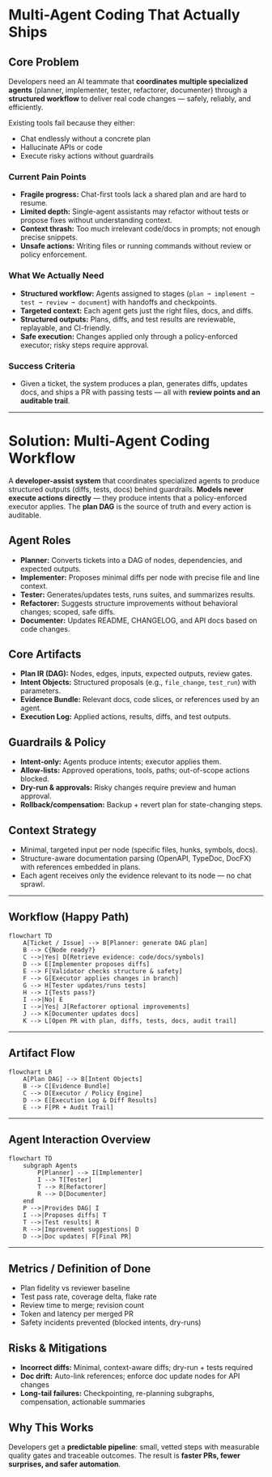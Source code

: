 # Multi-Agent Coding That Actually Ships

## Core Problem

Developers need an AI teammate that **coordinates multiple specialized agents** (planner, implementer, tester, refactorer, documenter) through a **structured workflow** to deliver real code changes — safely, reliably, and efficiently.

Existing tools fail because they either:

* Chat endlessly without a concrete plan
* Hallucinate APIs or code
* Execute risky actions without guardrails

### Current Pain Points

* **Fragile progress:** Chat-first tools lack a shared plan and are hard to resume.
* **Limited depth:** Single-agent assistants may refactor without tests or propose fixes without understanding context.
* **Context thrash:** Too much irrelevant code/docs in prompts; not enough precise snippets.
* **Unsafe actions:** Writing files or running commands without review or policy enforcement.

### What We Actually Need

* **Structured workflow:** Agents assigned to stages (`plan ➞ implement ➞ test ➞ review ➞ document`) with handoffs and checkpoints.
* **Targeted context:** Each agent gets just the right files, docs, and diffs.
* **Structured outputs:** Plans, diffs, and test results are reviewable, replayable, and CI-friendly.
* **Safe execution:** Changes applied only through a policy-enforced executor; risky steps require approval.

### Success Criteria

* Given a ticket, the system produces a plan, generates diffs, updates docs, and ships a PR with passing tests — all with **review points and an auditable trail**.

---

# Solution: Multi-Agent Coding Workflow

A **developer-assist system** that coordinates specialized agents to produce structured outputs (diffs, tests, docs) behind guardrails. **Models never execute actions directly** — they produce intents that a policy-enforced executor applies. The **plan DAG** is the source of truth and every action is auditable.

## Agent Roles

* **Planner:** Converts tickets into a DAG of nodes, dependencies, and expected outputs.
* **Implementer:** Proposes minimal diffs per node with precise file and line context.
* **Tester:** Generates/updates tests, runs suites, and summarizes results.
* **Refactorer:** Suggests structure improvements without behavioral changes; scoped, safe diffs.
* **Documenter:** Updates README, CHANGELOG, and API docs based on code changes.

## Core Artifacts

* **Plan IR (DAG):** Nodes, edges, inputs, expected outputs, review gates.
* **Intent Objects:** Structured proposals (e.g., `file_change`, `test_run`) with parameters.
* **Evidence Bundle:** Relevant docs, code slices, or references used by an agent.
* **Execution Log:** Applied actions, results, diffs, and test outputs.

## Guardrails & Policy

* **Intent-only:** Agents produce intents; executor applies them.
* **Allow-lists:** Approved operations, tools, paths; out-of-scope actions blocked.
* **Dry-run & approvals:** Risky changes require preview and human approval.
* **Rollback/compensation:** Backup + revert plan for state-changing steps.

## Context Strategy

* Minimal, targeted input per node (specific files, hunks, symbols, docs).
* Structure-aware documentation parsing (OpenAPI, TypeDoc, DocFX) with references embedded in plans.
* Each agent receives only the evidence relevant to its node — no chat sprawl.

---

## Workflow (Happy Path)

```mermaid
flowchart TD
    A[Ticket / Issue] --> B[Planner: generate DAG plan]
    B --> C{Node ready?}
    C -->|Yes| D[Retrieve evidence: code/docs/symbols]
    D --> E[Implementer proposes diffs]
    E --> F[Validator checks structure & safety]
    F --> G[Executor applies changes in branch]
    G --> H[Tester updates/runs tests]
    H --> I{Tests pass?}
    I -->|No| E
    I -->|Yes| J[Refactorer optional improvements]
    J --> K[Documenter updates docs]
    K --> L[Open PR with plan, diffs, tests, docs, audit trail]
```

---

## Artifact Flow

```mermaid
flowchart LR
    A[Plan DAG] --> B[Intent Objects]
    B --> C[Evidence Bundle]
    C --> D[Executor / Policy Engine]
    D --> E[Execution Log & Diff Results]
    E --> F[PR + Audit Trail]
```

---

## Agent Interaction Overview

```mermaid
flowchart TD
    subgraph Agents
        P[Planner] --> I[Implementer]
        I --> T[Tester]
        T --> R[Refactorer]
        R --> D[Documenter]
    end
    P -->|Provides DAG| I
    I -->|Proposes diffs| T
    T -->|Test results| R
    R -->|Improvement suggestions| D
    D -->|Doc updates| F[Final PR]
```

---

## Metrics / Definition of Done

* Plan fidelity vs reviewer baseline
* Test pass rate, coverage delta, flake rate
* Review time to merge; revision count
* Token and latency per merged PR
* Safety incidents prevented (blocked intents, dry-runs)

## Risks & Mitigations

* **Incorrect diffs:** Minimal, context-aware diffs; dry-run + tests required
* **Doc drift:** Auto-link references; enforce doc update nodes for API changes
* **Long-tail failures:** Checkpointing, re-planning subgraphs, compensation, actionable summaries

## Why This Works

Developers get a **predictable pipeline**: small, vetted steps with measurable quality gates and traceable outcomes. The result is **faster PRs, fewer surprises, and safer automation**.
